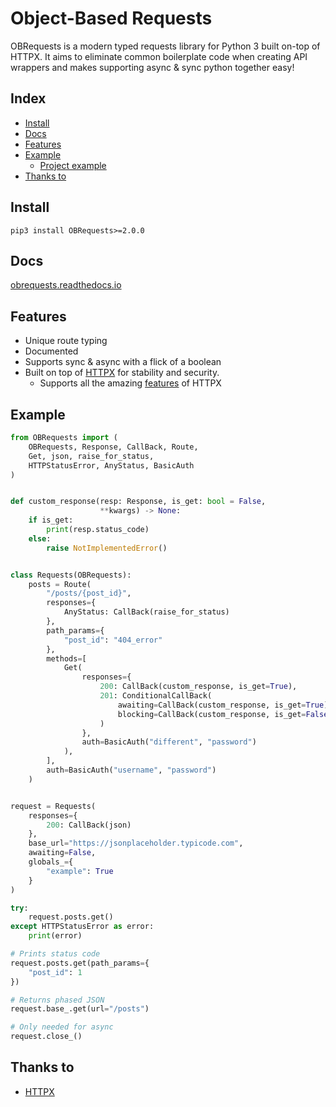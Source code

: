 # Object-Based Requests
OBRequests is a modern typed requests library for Python 3 built on-top of HTTPX. It aims to eliminate common boilerplate code when creating API wrappers and makes supporting async & sync python together easy!

## Index
- [Install](#install)
- [Docs](#docs)
- [Features](#features)
- [Example](#example)
    - [Project example](/example)
- [Thanks to](#thanks-to)

## Install
`pip3 install OBRequests>=2.0.0`

## Docs
[obrequests.readthedocs.io](obrequests.readthedocs.io/en/latest/)

## Features
- Unique route typing
- Documented
- Supports sync & async with a flick of a boolean
- Built on top of [HTTPX](https://github.com/encode/httpx) for stability and security.
    - Supports all the amazing [features](https://github.com/encode/httpx#features) of HTTPX

## Example
```py
from OBRequests import (
    OBRequests, Response, CallBack, Route,
    Get, json, raise_for_status,
    HTTPStatusError, AnyStatus, BasicAuth
)


def custom_response(resp: Response, is_get: bool = False,
                    **kwargs) -> None:
    if is_get:
        print(resp.status_code)
    else:
        raise NotImplementedError()


class Requests(OBRequests):
    posts = Route(
        "/posts/{post_id}",
        responses={
            AnyStatus: CallBack(raise_for_status)
        },
        path_params={
            "post_id": "404_error"
        },
        methods=[
            Get(
                responses={
                    200: CallBack(custom_response, is_get=True),
                    201: ConditionalCallBack(
                        awaiting=CallBack(custom_response, is_get=True),
                        blocking=CallBack(custom_response, is_get=False)
                    )
                },
                auth=BasicAuth("different", "password")
            ),
        ],
        auth=BasicAuth("username", "password")
    )


request = Requests(
    responses={
        200: CallBack(json)
    },
    base_url="https://jsonplaceholder.typicode.com",
    awaiting=False,
    globals_={
        "example": True
    }
)

try:
    request.posts.get()
except HTTPStatusError as error:
    print(error)

# Prints status code
request.posts.get(path_params={
    "post_id": 1
})

# Returns phased JSON
request.base_.get(url="/posts")

# Only needed for async
request.close_()
```

## Thanks to
- [HTTPX](https://github.com/encode/httpx)
